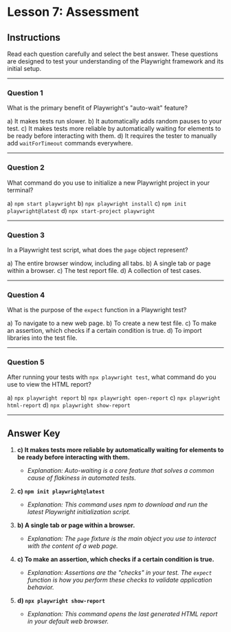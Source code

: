 # Lesson 7: Assessment

## Instructions

Read each question carefully and select the best answer. These questions are designed to test your understanding of the Playwright framework and its initial setup.

---

### Question 1

What is the primary benefit of Playwright's "auto-wait" feature?

a) It makes tests run slower.
b) It automatically adds random pauses to your test.
c) It makes tests more reliable by automatically waiting for elements to be ready before interacting with them.
d) It requires the tester to manually add `waitForTimeout` commands everywhere.

---

### Question 2

What command do you use to initialize a new Playwright project in your terminal?

a) `npm start playwright`
b) `npx playwright install`
c) `npm init playwright@latest`
d) `npx start-project playwright`

---

### Question 3

In a Playwright test script, what does the `page` object represent?

a) The entire browser window, including all tabs.
b) A single tab or page within a browser.
c) The test report file.
d) A collection of test cases.

---

### Question 4

What is the purpose of the `expect` function in a Playwright test?

a) To navigate to a new web page.
b) To create a new test file.
c) To make an assertion, which checks if a certain condition is true.
d) To import libraries into the test file.

---

### Question 5

After running your tests with `npx playwright test`, what command do you use to view the HTML report?

a) `npx playwright report`
b) `npx playwright open-report`
c) `npx playwright html-report`
d) `npx playwright show-report`

---

## Answer Key

1. **c) It makes tests more reliable by automatically waiting for elements to be ready before interacting with them.**
   - *Explanation: Auto-waiting is a core feature that solves a common cause of flakiness in automated tests.*

2. **c) `npm init playwright@latest`**
   - *Explanation: This command uses npm to download and run the latest Playwright initialization script.*

3. **b) A single tab or page within a browser.**
   - *Explanation: The `page` fixture is the main object you use to interact with the content of a web page.*

4. **c) To make an assertion, which checks if a certain condition is true.**
   - *Explanation: Assertions are the "checks" in your test. The `expect` function is how you perform these checks to validate application behavior.*

5. **d) `npx playwright show-report`**
   - *Explanation: This command opens the last generated HTML report in your default web browser.*
